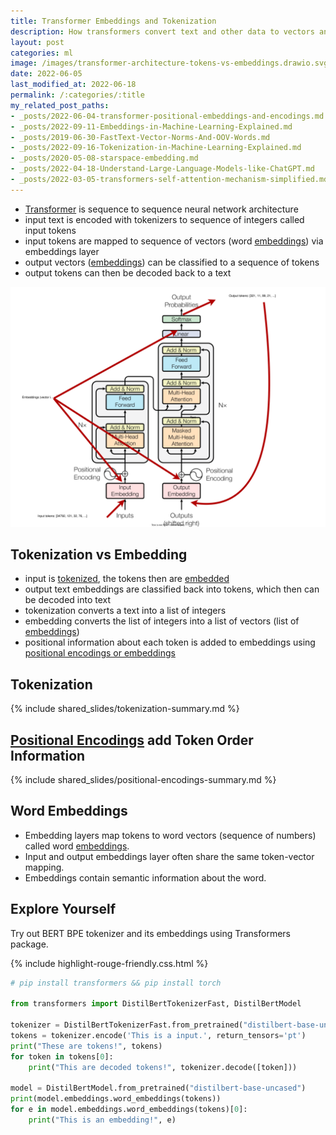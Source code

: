 ```yaml
---
title: Transformer Embeddings and Tokenization
description: How transformers convert text and other data to vectors and back using tokenization, positional encoding, embedding layers.
layout: post
categories: ml
image: /images/transformer-architecture-tokens-vs-embeddings.drawio.svg
date: 2022-06-05
last_modified_at: 2022-06-18
permalink: /:categories/:title
my_related_post_paths:
- _posts/2022-06-04-transformer-positional-embeddings-and-encodings.md
- _posts/2022-09-11-Embeddings-in-Machine-Learning-Explained.md
- _posts/2019-06-30-FastText-Vector-Norms-And-OOV-Words.md
- _posts/2022-09-16-Tokenization-in-Machine-Learning-Explained.md
- _posts/2020-05-08-starspace-embedding.md
- _posts/2022-04-18-Understand-Large-Language-Models-like-ChatGPT.md
- _posts/2022-03-05-transformers-self-attention-mechanism-simplified.md
---
```



- [Transformer](/ml/transformers-self-attention-mechanism-simplified) is sequence to sequence neural network architecture
- input text is encoded with tokenizers to sequence of integers called input tokens
- input tokens are mapped to sequence of vectors (word [embeddings](/ml/Embeddings-in-Machine-Learning-Explained)) via embeddings layer 
- output vectors ([embeddings](/ml/Embeddings-in-Machine-Learning-Explained)) can be classified to a sequence of tokens
- output tokens can then be decoded back to a text

![embeddings in transformer architecture](/images/transformer-architecture-tokens-vs-embeddings.drawio.svg)


## Tokenization vs Embedding
- input is [tokenized](/ml/Tokenization-in-Machine-Learning-Explained), the tokens then are [embedded](/ml/Embeddings-in-Machine-Learning-Explained)
- output text embeddings are classified back into tokens, which then can be decoded into text
- tokenization converts a text into a list of integers
- embedding converts the list of integers into a list of vectors (list of [embeddings](/ml/Embeddings-in-Machine-Learning-Explained))
- positional information about each token is added to embeddings using [positional encodings or embeddings](/ml/transformer-positional-embeddings-and-encodings)

## Tokenization

{% include shared_slides/tokenization-summary.md %}


## [Positional Encodings](/ml/transformer-positional-embeddings-and-encodings) add Token Order Information

{% include shared_slides/positional-encodings-summary.md %}


## Word Embeddings
- Embedding layers map tokens to word vectors (sequence of numbers) called word [embeddings](/ml/Embeddings-in-Machine-Learning-Explained).
- Input and output embeddings layer often share the same token-vector mapping.
- Embeddings contain semantic information about the word.


## Explore Yourself
Try out BERT BPE tokenizer and its embeddings using Transformers package.

{% include highlight-rouge-friendly.css.html %}

```python
# pip install transformers && pip install torch

from transformers import DistilBertTokenizerFast, DistilBertModel

tokenizer = DistilBertTokenizerFast.from_pretrained("distilbert-base-uncased")
tokens = tokenizer.encode('This is a input.', return_tensors='pt')
print("These are tokens!", tokens)
for token in tokens[0]:
    print("This are decoded tokens!", tokenizer.decode([token]))

model = DistilBertModel.from_pretrained("distilbert-base-uncased")
print(model.embeddings.word_embeddings(tokens))
for e in model.embeddings.word_embeddings(tokens)[0]:
    print("This is an embedding!", e)
```